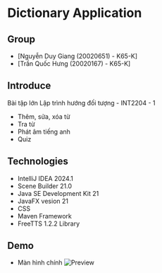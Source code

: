 # Dictionary Application

## Group

- [Nguyễn Duy Giang (20020651) - K65-K]
- [Trần Quốc Hưng (20020167) - K65-K]

## Introduce

Bài tập lớn  Lập trình hướng đối tượng - INT2204 - 1


- Thêm, sửa, xóa từ
- Tra từ
- Phát âm tiếng anh
- Quiz

## Technologies

- IntelliJ IDEA 2024.1
- Scene Builder 21.0
- Java SE Development Kit 21
- JavaFX vesion 21
- CSS
- Maven Framework
- FreeTTS 1.2.2 Library

## Demo

- Màn hình chính
  ![Preview](https://github.com/ndgiang02/Dictionary-App-Master/assets/158442283/8d5fd9b9-f6c8-4190-b4bb-403913463df6)
